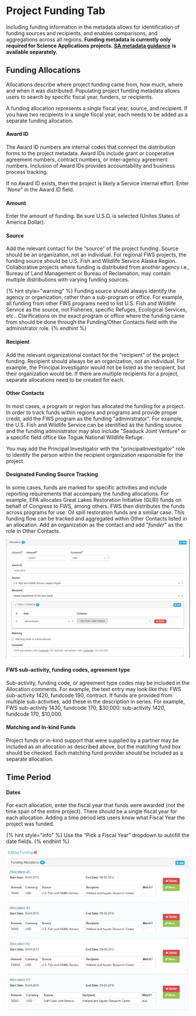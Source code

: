 # Project Funding Tab

Including funding information in the metadata allows for identification of funding sources and recipients, and enables comparisons, and aggregations across all regions.  **Funding metadata is currently only required for Science Applications projects.** [ **SA metadata guidance**](https://tpatterson.gitbook.io/sametadatacreationguide/) **is available separately.**

## Funding Allocations

Allocations describe where project funding came from, how much, where and when it was distributed. Populating project funding metadata allows users to search by specific fiscal year, funders, or recipients.

A funding allocation represents a single fiscal year, source, and recipient. If you have two recipients in a single fiscal year, each needs to be added as a separate funding allocation.

#### Award ID

The Award ID numbers are internal codes that connect the distribution forms to the project metadata. Award IDs include grant or cooperative agreement numbers, contract numbers, or inter-agency agreement numbers. Inclusion of Award IDs provides accountability and business process tracking.

&#x20;If no Award ID exists, then the project is likely a Service internal effort.  Enter '_None_" in the Award ID field.&#x20;

#### Amount

Enter the amount of funding.  Be sure U.S.D. is selected (Unites States of America Dollar).

#### Source

Add the relevant contact for the “source” of the project funding. Source should be an organization, not an individual. For regional FWS projects, the funding source should be U.S. Fish and Wildlife Service Alaska Region.  Collaborative projects where funding is distributed from another agency i.e., Bureau of Land Management or Bureau of Reclamation, may contain multiple distributions with varying funding sources.&#x20;

{% hint style="warning" %}
Funding source should always identify the agency or organization, rather than a sub-program or office. For example, all funding from other FWS programs need to list U.S. Fish and Wildlife Service as the source, not Fisheries, specific Refuges, Ecological Services, etc.. Clarifications on the exact program or office where the funding came from should be done through the Funding/Other Contacts field with the administrator role.
{% endhint %}

#### Recipient

Add the relevant organizational contact for the “recipient” of the project funding. Recipient should always be an organization, not an individual. For example, the Principal Investigator would not be listed as the recipient, but their organization would be. If there are multiple recipients for a project, separate allocations need to be created for each.

#### Other Contacts

In most cases, a program or region has allocated the funding for a project.  In order to track funds within regions and programs and provide proper credit, add the FWS program as the funding "administrator".  For example, the U.S. Fish and Wildlife Service can be identified as the funding source and the funding administrator may also include "Seaduck Joint Venture" or a specific field office like Togiak National Wildlife Refuge.

You may add the Principal Investigator with the "principalInvestigator" role to identify the person within the recipient organization responsible for the project. &#x20;

#### Designated Funding Source Tracking

In some cases, funds are marked for specific activities and include reporting requirements that accompany the funding allocations.  For example, EPA allocates Great Lakes Restoration Initiative (GLRI) funds on behalf of Congress to FWS, among others.  FWS then distributes the funds across programs for use. Oil spill restoration funds are a similar case. This funding flow can be tracked and aggregated within Other Contacts listed in an allocation.  Add an organization as the contact and add "_funder_" as the role in Other Contacts.

![Example funding allocation entry with sub-activity information in the comments](<../.gitbook/assets/image (56).png>)



#### FWS sub-activity, funding codes, agreement type

Sub-activity, funding code, or agreement type codes may be included in the Allocation comments.  For example, the text entry may look like this:  FWS sub-activity 1420, fundcode 190, contract.  If funds are provided from multiple sub-activities, add these in the description in series.  For example, FWS sub-activity 1430, fundcode 170, $30,000: sub-activity 1420, fundcode 170, $10,000.&#x20;

#### Matching and In-kind Funds

Project funds or in-kind support that were supplied by a partner may be included as an allocation as described above, but the matching fund box should be checked. Each matching fund provider should be included as a separate allocation.

## Time Period

#### Dates

For each allocation, enter the fiscal year that funds were awarded (not the time span of the entire project). There should be a single fiscal year for each allocation. Adding a time period lets users know what Fiscal Year the project was funded.

{% hint style="info" %}
Use the “Pick a Fiscal Year” dropdown to autofill the date fields.
{% endhint %}

![Example of multiple year project funding allocations](<../.gitbook/assets/image (11).png>)
